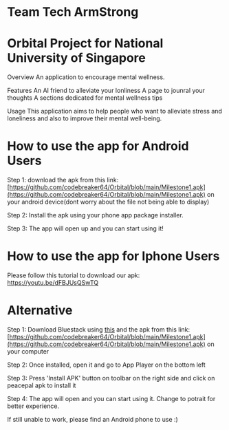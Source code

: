 # Team Tech ArmStrong

# Orbital Project for National University of Singapore
 
Overview 
An application to encourage mental wellness.

Features
An AI friend to alleviate your lonliness
A page to jounral your thoughts
A sections dedicated for mental wellness tips

Usage
This application aims to help people who want to alleviate stress and loneliness and also to improve their mental well-being.

# How to use the app for Android Users

Step 1: download the apk from this link: [https://github.com/codebreaker64/Orbital/blob/main/Milestone1.apk](https://github.com/codebreaker64/Orbital/blob/main/Milestone1.apk) on your android device(dont worry about the file not being able to display)

Step 2: Install the apk using your phone app package installer.

Step 3: The app will open up and you can start using it!

# How to use the app for Iphone Users

Please follow this tutorial to download our apk: https://youtu.be/dFBJUsQSwTQ

# Alternative

Step 1: Download Bluestack using [this](https://www.bluestacks.com/) and the apk from this link: [https://github.com/codebreaker64/Orbital/blob/main/Milestone1.apk](https://github.com/codebreaker64/Orbital/blob/main/Milestone1.apk) on your computer

Step 2: Once installed, open it and go to App Player on the bottom left

Step 3: Press 'Install APK' button on toolbar on the right side and click on peacepal apk to install it

Step 4: The app will open and you can start using it. Change to potrait for better experience.

If still unable to work, please find an Android phone to use :)


